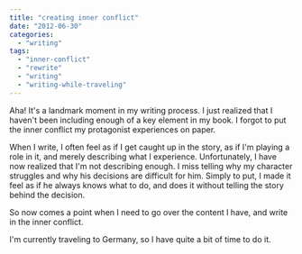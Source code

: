 ```yaml
---
title: "creating inner conflict"
date: "2012-06-30"
categories: 
  - "writing"
tags: 
  - "inner-conflict"
  - "rewrite"
  - "writing"
  - "writing-while-traveling"
---
```


Aha! It's a landmark moment in my writing process. I just realized that I haven't been including enough of a key element in my book. I forgot to put the inner conflict my protagonist experiences on paper.

When I write, I often feel as if I get caught up in the story, as if I'm playing a role in it, and merely describing what I experience. Unfortunately, I have now realized that I'm not describing enough. I miss telling why my character struggles and why his decisions are difficult for him. Simply to put, I made it feel as if he always knows what to do, and does it without telling the story behind the decision.

So now comes a point when I need to go over the content I have, and write in the inner conflict.

I'm currently traveling to Germany, so I have quite a bit of time to do it.
